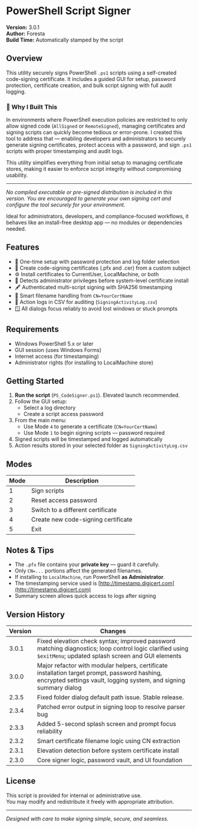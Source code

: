 # PowerShell Script Signer
**Version:** 3.0.1  
**Author:** Foresta  
**Build Time:** Automatically stamped by the script

## Overview
This utility securely signs PowerShell `.ps1` scripts using a self-created code-signing certificate. It includes a guided GUI for setup, password protection, certificate creation, and bulk script signing with full audit logging.

### 📌 Why I Built This

In environments where PowerShell execution policies are restricted to only allow signed code (`AllSigned` or `RemoteSigned`), managing certificates and signing scripts can quickly become tedious or error-prone. I created this tool to address that — enabling developers and administrators to securely generate signing certificates, protect access with a password, and sign `.ps1` scripts with proper timestamping and audit logs.

This utility simplifies everything from initial setup to managing certificate stores, making it easier to enforce script integrity without compromising usability.

---

*No compiled executable or pre-signed distribution is included in this version. You are encouraged to generate your own signing cert and configure the tool securely for your environment.*

Ideal for administrators, developers, and compliance-focused workflows, it behaves like an install-free desktop app — no modules or dependencies needed.

## Features
- 🔐 One-time setup with password protection and log folder selection  
- 📜 Create code-signing certificates (.pfx and .cer) from a custom subject  
- ⚙️ Install certificates to CurrentUser, LocalMachine, or both  
- 🧠 Detects administrator privileges before system-level certificate install  
- 🖋️ Authenticated multi-script signing with SHA256 timestamping  
- 📁 Smart filename handling from `CN=YourCertName`  
- 🧾 Action logs in CSV for auditing (`SigningActivityLog.csv`)  
- 🪟 All dialogs focus reliably to avoid lost windows or stuck prompts

## Requirements
- Windows PowerShell 5.x or later  
- GUI session (uses Windows Forms)  
- Internet access (for timestamping)  
- Administrator rights (for installing to LocalMachine store)

## Getting Started

1. **Run the script** (`PS_CodeSigner.ps1`). Elevated launch recommended.  
2. Follow the GUI setup:
   - Select a log directory
   - Create a script access password  
3. From the main menu:
   - Use Mode `4` to generate a certificate (`CN=YourCertName`)  
   - Use Mode `1` to begin signing scripts — password required  
4. Signed scripts will be timestamped and logged automatically  
5. Action results stored in your selected folder as `SigningActivityLog.csv`

## Modes

| Mode | Description                        |
|------|------------------------------------|
| 1    | Sign scripts                       |
| 2    | Reset access password              |
| 3    | Switch to a different certificate  |
| 4    | Create new code-signing certificate |
| 5    | Exit                               |

## Notes & Tips
- The `.pfx` file contains your **private key** — guard it carefully.  
- Only `CN=...` portions affect the generated filenames.  
- If installing to `LocalMachine`, run PowerShell **as Administrator**.  
- The timestamping service used is [http://timestamp.digicert.com](http://timestamp.digicert.com)  
- Summary screen allows quick access to logs after signing

## Version History

| Version | Changes |
|---------|---------|
| 3.0.1   | Fixed elevation check syntax; improved password matching diagnostics; loop control logic clarified using `$exitMenu`; updated splash screen and GUI elements |
| 3.0.0   | Major refactor with modular helpers, certificate installation target prompt, password hashing, encrypted settings vault, logging system, and signing summary dialog |
| 2.3.5   | Fixed folder dialog default path issue. Stable release. |
| 2.3.4   | Patched error output in signing loop to resolve parser bug |
| 2.3.3   | Added 5-second splash screen and prompt focus reliability |
| 2.3.2   | Smart certificate filename logic using CN extraction |
| 2.3.1   | Elevation detection before system certificate install |
| 2.3.0   | Core signer logic, password vault, and UI foundation |

## License
This script is provided for internal or administrative use.  
You may modify and redistribute it freely with appropriate attribution.  

---

_Designed with care to make signing simple, secure, and seamless._
